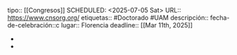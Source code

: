 tipo:: [[Congresos]]
SCHEDULED: <2025-07-05 Sat>
URL:: https://www.cnsorg.org/
etiquetas:: #Doctorado #UAM
descripción::
fecha-de-celebración::c
lugar:: Florencia
deadline:: [[Mar 11th, 2025]]

-
-
